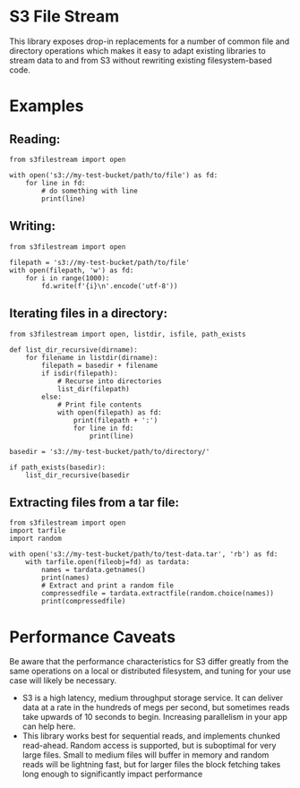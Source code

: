 # S3 File Stream

This library exposes drop-in replacements for a number of common file and directory operations which makes it easy to adapt existing libraries to stream data to and from S3 without rewriting existing filesystem-based code.

# Examples
## Reading:
```
from s3filestream import open

with open('s3://my-test-bucket/path/to/file') as fd:
    for line in fd:
        # do something with line
        print(line)
```

## Writing:
```
from s3filestream import open

filepath = 's3://my-test-bucket/path/to/file'
with open(filepath, 'w') as fd:
    for i in range(1000):
        fd.write(f'{i}\n'.encode('utf-8'))
```

## Iterating files in a directory:
```
from s3filestream import open, listdir, isfile, path_exists

def list_dir_recursive(dirname):
    for filename in listdir(dirname):
        filepath = basedir + filename
        if isdir(filepath):
            # Recurse into directories
            list_dir(filepath)
        else:
            # Print file contents
            with open(filepath) as fd:
                print(filepath + ':')
                for line in fd:
                    print(line)

basedir = 's3://my-test-bucket/path/to/directory/'

if path_exists(basedir):
    list_dir_recursive(basedir
```

## Extracting files from a tar file:
```
from s3filestream import open
import tarfile
import random

with open('s3://my-test-bucket/path/to/test-data.tar', 'rb') as fd:
    with tarfile.open(fileobj=fd) as tardata:
        names = tardata.getnames()
        print(names)
        # Extract and print a random file
        compressedfile = tardata.extractfile(random.choice(names))
        print(compressedfile)
```


# Performance Caveats
Be aware that the performance characteristics for S3 differ greatly from the same operations on a local or distributed filesystem, and tuning for your use case will likely be necessary. 
 * S3 is a high latency, medium throughput storage service. It can deliver data at a rate in the hundreds of megs per second, but sometimes reads take upwards of 10 seconds to begin. Increasing parallelism in your app can help here.
 * This library works best for sequential reads, and implements chunked read-ahead. Random access is supported, but is suboptimal for very large files. Small to medium files will buffer in memory and random reads will be lightning fast, but for larger files the block fetching takes long enough to significantly impact performance
